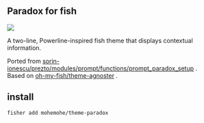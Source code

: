 ## Paradox for fish

![](https://i.imgur.com/3Ko3DGI.png)

A two-line, Powerline-inspired fish theme that displays contextual information.

Ported from [sorin-ionescu/prezto/modules/prompt/functions/prompt_paradox_setup](https://github.com/sorin-ionescu/prezto/blob/master/modules/prompt/functions/prompt_paradox_setup) .  
Based on [oh-my-fish/theme-agnoster](https://github.com/oh-my-fish/theme-agnoster) .

## install

```sh
fisher add mohemohe/theme-paradox
```